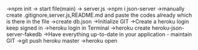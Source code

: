 ->npm init -> start file(main) -> server.js ->npm i json-server ->manually create .gitignore,server.js,README.md and paste the codes already which is there in the file ->create db.json ->Initialize GIT ->Create a heroku login keep signed in ->heroku login in Terminal ->heroku create heroku-json-server-fakedb ->Have everything up-to-date in your application - maintain GIT ->git push heroku master ->heroku open